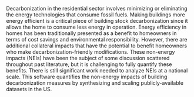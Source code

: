 Decarbonization in the residential sector involves minimizing or eliminating the energy technologies that consume fossil fuels. Making buildings more energy efficient is a critical piece of building stock decarbonization since it allows the home to consume less energy in operation. Energy efficiency in homes has been traditionally presented as a benefit to homeowners in terms of cost savings and environmental responsibility. However, there are additional collateral impacts that have the potential to benefit homeowners who make decarbonization-friendly modifications. These non-energy impacts (NEIs) have been the subject of some discussion scattered throughout past literature, but it is challenging to fully quantify these benefits. There is still significant work needed to analyze NEIs at a national scale. This software quantifies the non-energy impacts of building decarbonization measures by synthesizing and scaling publicly-available datasets in the US. 
